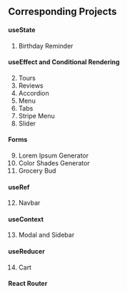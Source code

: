 ## Corresponding Projects

#### useState

1. Birthday Reminder

#### useEffect and Conditional Rendering

2. Tours
3. Reviews
4. Accordion
5. Menu
6. Tabs
7. Stripe Menu
8. Slider

#### Forms

9. Lorem Ipsum Generator
10. Color Shades Generator
11. Grocery Bud

#### useRef

12. Navbar

#### useContext

13. Modal and Sidebar

#### useReducer

14. Cart

#### React Router
